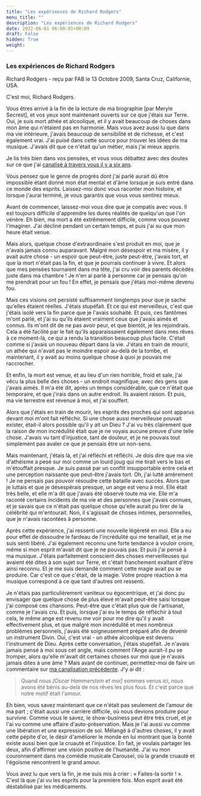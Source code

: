```yaml
---
title: "Les expériences de Richard Rodgers"
menu_title: ""
description: "Les expériences de Richard Rodgers"
date: 2022-06-01 06:00:01+00:89
draft: False
hidden: True
weight:
---
```

### Les expériences de Richard Rodgers

Richard Rodgers - reçu par FAB le 13 Octobre 2009, Santa Cruz, Californie, USA.

C'est moi, Richard Rodgers.

Vous êtres arrivé à la fin de la lecture de ma biographie [par Meryle Secrest], et vos yeux sont maintenant ouverts sur ce que j'étais sur Terre. Oui, je suis mort athée et alcoolique, et il y avait beaucoup de choses dans mon âme qui n'étaient pas en harmonie. Mais vous avez aussi lu que dans ma vie intérieure, j'avais beaucoup de sensibilité et de richesse, et c'est également vrai. J'ai puisé dans cette source pour trouver les idées de ma musique. J'avais dit que ce n'était qu'un métier, mais j'ai mieux appris.

Je lis très bien dans vos pensées, et vous vous débattez avec des doutes sur ce que j'ai [canalisé à travers vous il y a six ans](/fr-contemporary-messages/fr-contemporary-messages-by-date-order/fr-contemporary-messages-2003/fr-2003-5-5-1-fab-richard-rodgers/).

Vous pensez que le genre de progrès dont j'ai parlé aurait dû être impossible étant donné mon état mental et d'âme lorsque je suis entré dans ce monde des esprits. Laissez-moi donc vous raconter mon histoire, et lorsque j'aurai terminé, je vous garantis que vous vous sentirez mieux.

Avant de commencer, laissez-moi vous dire que je compatis avec vous. Il est toujours difficile d'apprendre les dures réalités de quelqu'un que l'on vénère. Eh bien, ma mort a été extrêmement difficile, comme vous pouvez l'imaginer. J'ai décliné pendant un certain temps, et puis j'ai su que mon heure était venue.

Mais alors, quelque chose d'extraordinaire s'est produit en moi, que je n'avais jamais connu auparavant. Malgré mon désespoir et ma misère, il y avait autre chose - un espoir que peut-être, juste peut-être, j'avais tort, et que la mort n'était pas la fin, et que je pourrais continuer à vivre. Et alors que mes pensées tournaient dans ma tête, j'ai cru voir des parents décédés juste dans ma chambre ! Je n'en ai parlé à personne car je pensais qu'on me prendrait pour un fou ! En effet, je pensais que j'étais moi-même devenu fou.

Mais ces visions ont persisté suffisamment longtemps pour que je sache qu'elles étaient réelles. J'étais stupéfait. Et ce qui est merveilleux, c'est que j'étais isolé vers la fin parce que je l'avais souhaité. Et puis, ces fantômes m'ont parlé, et j'ai su qu'ils étaient vraiment ceux que j'avais aimés et connus. Ils m'ont dit de ne pas avoir peur, et que bientôt, je les rejoindrais. Cela a été facilité par le fait qu'ils apparaissaient également dans mes rêves à ce moment-là, ce qui a rendu la transition beaucoup plus facile. C'était comme si j'avais un nouveau départ dans la vie. J'étais en train de mourir, un athée qui n'avait pas le moindre espoir au-delà de la tombe, et maintenant, il y avait au moins quelque chose à quoi je pouvais me raccrocher.

Et enfin, la mort est venue, et au lieu d'un rien horrible, froid et sale, j'ai vécu la plus belle des choses - un endroit magnifique, avec des gens que j'avais aimés. Il m'a été dit, après un temps considérable, que ce n'était que temporaire, et que j'irais dans un autre endroit. Ils avaient raison. Et puis, ma vie terrestre est revenue à moi, et j'ai souffert.

Alors que j'étais en train de mourir, les esprits des proches qui sont apparus devant moi m'ont fait réfléchir. Si une chose aussi merveilleuse pouvait exister, était-il alors possible qu'il y ait un Dieu ? J'ai vu très clairement que la raison de mon incrédulité était que je ne voyais aucune preuve d'une telle chose. J'avais vu tant d'injustice, tant de douleur, et je ne pouvais tout simplement pas avaler ce que je pensais être un non-sens.

Mais maintenant, j'étais là, et j'ai réfléchi et réfléchi. Je dois dire que ma vie d'athéisme a pesé sur moi comme un lourd joug qui me tirait vers le bas et m'étouffait presque. Je suis passé par un conflit insupportable entre cela et une perception naissante que peut-être j'avais tort. Oh, j'ai lutté amèrement ! Je ne pensais pas pouvoir résoudre cette bataille avec succès. Alors que je luttais et que je désespérais presque, un ange est venu à moi. Elle était très belle, et elle m'a dit que j'avais été observé toute ma vie. Elle m'a raconté certains incidents de ma vie et des personnes que j'avais connues, et je savais que ce n'était pas quelque chose qu'elle aurait pu tirer de la célébrité qui m'entourait. Non, il s'agissait de choses intimes, personnelles, que je n'avais racontées à personne.

Après cette expérience, j'ai ressenti une nouvelle légèreté en moi. Elle a eu pour effet de dissoudre le fardeau de l'incrédulité qui me tenaillait, et je me suis senti libéré. J'ai également reconnu une forte tendance à vouloir croire, même si mon esprit m'avait dit que je ne pouvais pas. Et puis j'ai pensé à ma musique. J'étais parfaitement conscient des choses merveilleuses qui avaient été dites à son sujet sur Terre, et c'était franchement exaltant d'être ainsi reconnu. Et je me suis demandé comment cette magie avait pu se produire. Car c'est ce que c'était, de la magie. Votre propre réaction à ma musique correspond à ce que tant d'autres ont ressenti.

Je n'étais pas particulièrement vaniteux ou égocentrique, et j'ai donc pu envisager que quelque chose de plus élevé m'avait peut-être saisi lorsque j'ai composé ces chansons. Peut-être que c'était plus que de l'artisanat, comme je l'avais cru. Et puis, lorsque j'ai eu le temps de réfléchir à tout cela, le même ange est revenu me voir pour me dire qu'il y avait effectivement plus, et que malgré mon incrédulité et mes nombreux problèmes personnels, j'avais été soigneusement préparé afin de devenir un instrument Divin. Oui, c'est vrai - un athée alcoolique est devenu l'instrument de Dieu.
Après cette conversation, j'étais stupéfait. Je n'avais jamais pensé à moi sous cet angle, mais comment l'Ange aurait-il pu se tromper, alors qu'elle m'avait dit certaines choses sur moi que je n'avais jamais dites à une âme ? Mais avant de continuer, permettez-moi de faire un commentaire sur [ma canalisation précédente](/fr-contemporary-messages/fr-contemporary-messages-by-date-order/fr-contemporary-messages-2003/fr-2003-5-5-1-fab-richard-rodgers/). J'y ai dit :

> Quand nous *[Oscar Hammerstein et moi]* sommes venus ici, nous avons été bénis au-delà de nos rêves les plus fous. Et c'est parce que notre motif était l'amour.

Eh bien, vous savez maintenant que ce n'était pas seulement de l'amour de ma part ; c'était aussi une carrière difficile, où nous devions produire pour survivre. Comme vous le savez, le show-business peut être très cruel, et je l'ai vu comme une affaire d'auto-préservation. Mais je l'ai aussi vu comme une libération et une expression de soi. Mélangé à d'autres choses, il y avait cette pépite d'or, le désir d'améliorer le monde en lui montrant que la bonté existe aussi bien que la cruauté et l'injustice. En fait, je voulais partager les deux, afin d'affirmer une vision positive de l'humanité. J'ai vu mon couronnement dans ma comédie musicale Carousel, où la grande cruauté et l'égoïsme rencontrent le grand amour.

Vous avez lu que vers la fin, je me suis mis à crier : « Faites-la sortir ! ». C'est là que j'ai vu les esprits pour la première fois. Mon esprit avait été déstabilisé par les médicaments.
